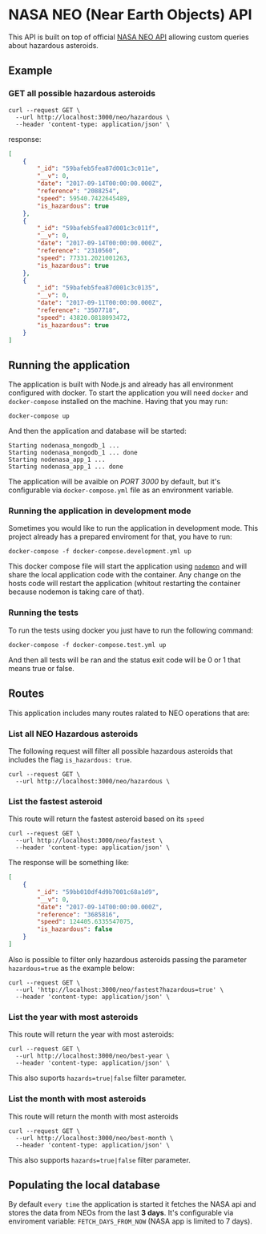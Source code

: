 # NASA NEO (Near Earth Objects) API

This API is built on top of official [NASA NEO API](https://api.nasa.gov/neo/?api_key=N7LkblDsc5aen05FJqBQ8wU4qSdmsftwJagVK7UD) allowing custom queries about hazardous asteroids.

## Example

###  GET all possible hazardous asteroids

```shell
curl --request GET \
  --url http://localhost:3000/neo/hazardous \
  --header 'content-type: application/json' \
```

response:

```json
[
    {
        "_id": "59bafeb5fea87d001c3c011e",
        "__v": 0,
        "date": "2017-09-14T00:00:00.000Z",
        "reference": "2088254",
        "speed": 59540.7422645489,
        "is_hazardous": true
    },
    {
        "_id": "59bafeb5fea87d001c3c011f",
        "__v": 0,
        "date": "2017-09-14T00:00:00.000Z",
        "reference": "2310560",
        "speed": 77331.2021001263,
        "is_hazardous": true
    },
    {
        "_id": "59bafeb5fea87d001c3c0135",
        "__v": 0,
        "date": "2017-09-11T00:00:00.000Z",
        "reference": "3507718",
        "speed": 43820.0818093472,
        "is_hazardous": true
    }
]
```

## Running the application

The application is built with Node.js and already has all environment configured with docker. To start the application you will need `docker` and `docker-compose` installed on the machine. Having that you may run:

```shell
docker-compose up
```

And then the application and database will be started:

```shell
Starting nodenasa_mongodb_1 ...
Starting nodenasa_mongodb_1 ... done
Starting nodenasa_app_1 ...
Starting nodenasa_app_1 ... done
```

The application will be avaible on *PORT 3000* by default, but it's configurable via `docker-compose.yml` file as an environment variable.

### Running the application in development mode

Sometimes you would like to run the application in development mode. This project already has a prepared enviroment for that, you have to run:

```shell
docker-compose -f docker-compose.development.yml up
```

This docker compose file will start the application using [`nodemon`](https://github.com/remy/nodemon) and will share the local application code with the container. Any change on the hosts code will restart the application (whitout restarting the container because nodemon is taking care of that).

### Running the tests

To run the tests using docker you just have to run the following command:

```shell
docker-compose -f docker-compose.test.yml up
```

And then all tests will be ran and the status exit code will be 0 or 1 that means true or false.


## Routes

This application includes many routes ralated to NEO operations that are:

### List all NEO Hazardous asteroids

The following request will filter all possible hazardous asteroids that includes the flag `is_hazardous: true`.

```curl
curl --request GET \
  --url http://localhost:3000/neo/hazardous \
```

### List the fastest asteroid

This route will return the fastest asteroid based on its `speed`

```curl
curl --request GET \
  --url http://localhost:3000/neo/fastest \
  --header 'content-type: application/json' \
```

The response will be something like:

```json
[
    {
        "_id": "59bb010df4d9b7001c68a1d9",
        "__v": 0,
        "date": "2017-09-14T00:00:00.000Z",
        "reference": "3685816",
        "speed": 124405.6335547075,
        "is_hazardous": false
    }
]
```

Also is possible to filter only hazardous asteroids passing the parameter `hazardous=true` as the example below:

```curl
curl --request GET \
  --url 'http://localhost:3000/neo/fastest?hazardous=true' \
  --header 'content-type: application/json' \
```

### List the year with most asteroids

This route will return the year with most asteroids:

```curl
curl --request GET \
  --url http://localhost:3000/neo/best-year \
  --header 'content-type: application/json' \
```

This also suports `hazards=true|false` filter parameter.

### List the month with most asteroids

This route will return the month with most asteroids

```curl
curl --request GET \
  --url http://localhost:3000/neo/best-month \
  --header 'content-type: application/json' \
```

This also supports `hazards=true|false` filter parameter.


## Populating the local database

By default `every time` the application is started it fetches the NASA api and stores the data from NEOs from the last **3 days**. It's configurable via enviroment variable: `FETCH_DAYS_FROM_NOW` (NASA app is limited to 7 days).

